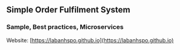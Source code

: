 ## Simple Order Fulfilment System
### Sample, Best practices, Microservices

Website: 
[https://labanhspo.github.io](https://labanhspo.github.io)